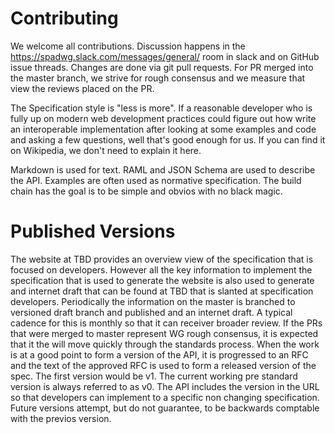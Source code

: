 
# Contributing

We welcome all contributions. Discussion happens in the
https://spadwg.slack.com/messages/general/ room in slack and on GitHub
issue threads. Changes are done via git pull requests. For PR merged
into the master branch, we strive for rough consensus and we measure
that view the reviews placed on the PR.

The Specification style is "less is more". If a reasonable developer
who is fully up on modern web development practices could figure out
how write an interoperable implementation after looking at some
examples and code and asking a few questions, well that's good enough
for us. If you can find it on Wikipedia, we don't need to explain it
here.

Markdown is used for text. RAML and JSON Schema are used to describe
the API. Examples are often used as normative specification. The build
chain has the goal is to be simple and obvios with no black magic.


# Published Versions 

The website at TBD provides an overview view of the specification that
is focused on developers. However all the key information to implement
the specification that is used to generate the website is also used to
generate and internet draft that can be found at TBD that is slanted
at specification developers. Periodically the information on the
master is branched to versioned draft branch and published and an
internet draft. A typical cadence for this is monthly so that it can
receiver broader review. If the PRs that were merged to master
represent WG rough consensus, it is expected that it the will move
quickly through the standards process. When the work is at a good
point to form a version of the API, it is progressed to an RFC and the
text of the approved RFC is used to form a released version of the
spec. The first version would be v1. The current working pre standard
version is always referred to as v0.  The API includes the version in
the URL so that developers can implement to a specific non changing
specification. Future versions attempt, but do not guarantee, to be
backwards comptable with the previos version.


